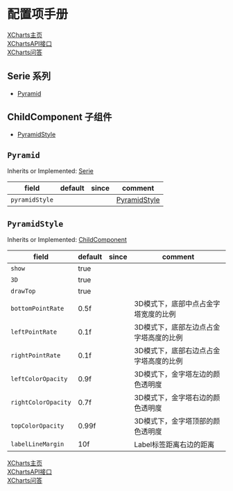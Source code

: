 # 配置项手册

[XCharts主页](https://github.com/XCharts-Team/XCharts)</br>
[XChartsAPI接口](XChartsAPI-ZH.md)</br>
[XCharts问答](XChartsFAQ-ZH.md)

## Serie 系列

- [Pyramid](#Pyramid)

## ChildComponent 子组件

- [PyramidStyle](#PyramidStyle)

## `Pyramid`

Inherits or Implemented: [Serie](#Serie)

|field|default|since|comment|
|--|--|--|--|
|`pyramidStyle`||| [PyramidStyle](#PyramidStyle)|

## `PyramidStyle`

Inherits or Implemented: [ChildComponent](#ChildComponent)

|field|default|since|comment|
|--|--|--|--|
|`show`|true||
|`3D`|true||
|`drawTop`|true||
|`bottomPointRate`|0.5f||3D模式下，底部中点占金字塔宽度的比例
|`leftPointRate`|0.1f||3D模式下，底部左边点占金字塔高度的比例
|`rightPointRate`|0.1f||3D模式下，底部右边点占金字塔高度的比例
|`leftColorOpacity`|0.9f||3D模式下，金字塔左边的颜色透明度
|`rightColorOpacity`|0.7f||3D模式下，金字塔右边的颜色透明度
|`topColorOpacity`|0.99f||3D模式下，金字塔顶部的颜色透明度
|`labelLineMargin`|10f||Label标签距离右边的距离

[XCharts主页](https://github.com/XCharts-Team/XCharts)</br>
[XChartsAPI接口](XChartsAPI-ZH.md)</br>
[XCharts问答](XChartsFAQ-ZH.md)
